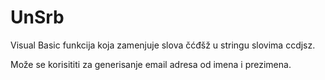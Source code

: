 # UnSrb
Visual Basic funkcija koja zamenjuje slova čćđšž u stringu slovima ccdjsz.

Može se korisititi za generisanje email adresa od imena i prezimena.
